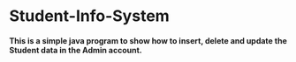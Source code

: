 # Student-Info-System
<h4> This is a simple java program to show how to insert, delete and update the Student data in the Admin account.</h4>
